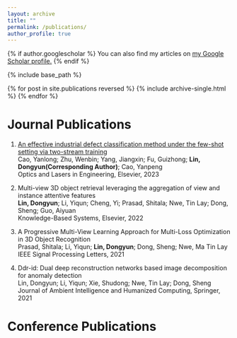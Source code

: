 ```yaml
---
layout: archive
title: ""
permalink: /publications/
author_profile: true
---
```


{% if author.googlescholar %}
  You can also find my articles on <u><a href="{{author.googlescholar}}">my Google Scholar profile</a>.</u>
{% endif %}

{% include base_path %}

{% for post in site.publications reversed %}
  {% include archive-single.html %}
{% endfor %}

# Journal Publications
1. [An effective industrial defect classification method under the few-shot setting via two-stream training](https://www.sciencedirect.com/science/article/abs/pii/S0143816622003475) <br>
Cao, Yanlong; Zhu, Wenbin; Yang, Jiangxin; Fu, Guizhong; **Lin, Dongyun(Corresponding Author)**; Cao, Yanpeng<br>
Optics and Lasers in Engineering, Elsevier, 2023

2. Multi-view 3D object retrieval leveraging the aggregation of view and instance attentive features<br>
**Lin, Dongyun**; Li, Yiqun; Cheng, Yi; Prasad, Shitala; Nwe, Tin Lay; Dong, Sheng; Guo, Aiyuan<br>
Knowledge-Based Systems,  Elsevier, 2022

3. A Progressive Multi-View Learning Approach for Multi-Loss Optimization in 3D Object Recognition<br>
Prasad, Shitala; Li, Yiqun; **Lin, Dongyun**; Dong, Sheng; Nwe, Ma Tin Lay<br>
IEEE Signal Processing Letters, 2021

4. Ddr-id: Dual deep reconstruction networks based image decomposition for anomaly detection<br>
Lin, Dongyun; Li, Yiqun; Xie, Shudong; Nwe, Tin Lay; Dong, Sheng<br>
Journal of Ambient Intelligence and Humanized Computing, Springer, 2021

# Conference Publications


